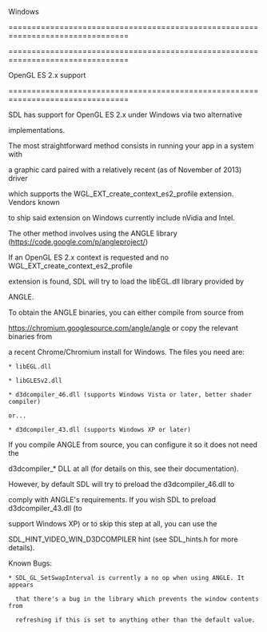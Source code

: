 Windows
================================================================================

================================================================================
OpenGL ES 2.x support
================================================================================

SDL has support for OpenGL ES 2.x under Windows via two alternative 
implementations. 
The most straightforward method consists in running your app in a system with 
a graphic card paired with a relatively recent (as of November of 2013) driver 
which supports the WGL_EXT_create_context_es2_profile extension. Vendors known 
to ship said extension on Windows currently include nVidia and Intel.

The other method involves using the ANGLE library (https://code.google.com/p/angleproject/)
If an OpenGL ES 2.x context is requested and no WGL_EXT_create_context_es2_profile
extension is found, SDL will try to load the libEGL.dll library provided by
ANGLE.
To obtain the ANGLE binaries, you can either compile from source from
https://chromium.googlesource.com/angle/angle or copy the relevant binaries from
a recent Chrome/Chromium install for Windows. The files you need are:
    
    * libEGL.dll
    * libGLESv2.dll
    * d3dcompiler_46.dll (supports Windows Vista or later, better shader compiler)
    or...
    * d3dcompiler_43.dll (supports Windows XP or later)
    
If you compile ANGLE from source, you can configure it so it does not need the
d3dcompiler_* DLL at all (for details on this, see their documentation). 
However, by default SDL will try to preload the d3dcompiler_46.dll to
comply with ANGLE's requirements. If you wish SDL to preload d3dcompiler_43.dll (to
support Windows XP) or to skip this step at all, you can use the 
SDL_HINT_VIDEO_WIN_D3DCOMPILER hint (see SDL_hints.h for more details).

Known Bugs:
    
    * SDL_GL_SetSwapInterval is currently a no op when using ANGLE. It appears
      that there's a bug in the library which prevents the window contents from
      refreshing if this is set to anything other than the default value.
      
